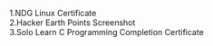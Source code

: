1.NDG Linux Certificate  
2.Hacker Earth Points Screenshot  
3.Solo Learn C Programming Completion Certificate  

